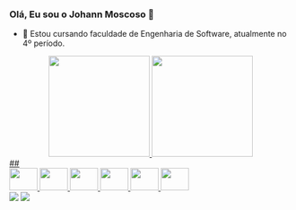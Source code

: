 ### Olá, Eu sou o Johann Moscoso 👋

- 🌱 Estou cursando faculdade de Engenharia de Software, atualmente no 4º período.


<div align="center">
  <a href="https://github.com/JohannMscs">
  <img height="180em" src="https://github-readme-stats.vercel.app/api?username=JohannMscs&show_icons=true&theme=github_dark&show_all_commits=true&count_private=true"/>
  <img height="180em" src="https://github-readme-stats.vercel.app/api/top-langs/?username=JohannMscs&layout=compact&langs_count=7&theme=github_dark"/>
</div>
##
<div>
<img aling= 'center' alt - "Johann-Java" height ="40" width ="50" src="https://cdn.jsdelivr.net/gh/devicons/devicon/icons/java/java-original.svg" />
  <img alling - 'center' alt - "Johann-Postgresql" height ="40" width ="50" src="https://cdn.jsdelivr.net/gh/devicons/devicon/icons/postgresql/postgresql-original.svg"/>
<img aling= 'center' alt - "Johann-Html" height ="40" width ="50" src="https://cdn.jsdelivr.net/gh/devicons/devicon/icons/html5/html5-original.svg" />
<img  alling - 'center' alt - "Johann-Css" height ="40" width ="50" src="https://cdn.jsdelivr.net/gh/devicons/devicon/icons/css3/css3-plain.svg" />
<img alling - 'center' alt - "Johann-Javascript" height ="40" width ="50"  src="https://cdn.jsdelivr.net/gh/devicons/devicon/icons/javascript/javascript-original.svg" />
<img alling - 'center' alt - "Johann-Javascript" height ="40" width ="50"  src="https://user-images.githubusercontent.com/25181517/202896760-337261ed-ee92-4979-84c4-d4b829c7355d.png"/>

   </div>        
          
<div> 
<a href="" target"_blank"><img src="https://img.shields.io/badge/Instagram-E4405F?style=for-the-badge&logo=instagram&logoColor=white" target"blank"></a>
<a href="" target"_blank"><img src="https://img.shields.io/badge/LinkedIn-0077B5?style=for-the-badge&logo=linkedin&logoColor=white" target"blank"></a>


</div>

